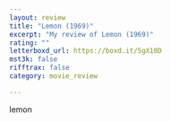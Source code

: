 ```yaml
---
layout: review
title: "Lemon (1969)"
excerpt: "My review of Lemon (1969)"
rating: ""
letterboxd_url: https://boxd.it/5gX10D
mst3k: false
rifftrax: false
category: movie_review

---
```


lemon